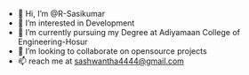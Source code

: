 - 👋 Hi, I’m @R-Sasikumar
- 👀 I’m interested in Development
- 🌱 I’m currently pursuing my Degree at Adiyamaan College of Engineering-Hosur
- 💞️ I’m looking to collaborate on opensource projects
- 📫 reach me at sashwantha4444@gmail.com

<!---
R-Sasikumar/R-Sasikumar is a ✨ special ✨ repository because its `README.md` (this file) appears on your GitHub profile.
You can click the Preview link to take a look at your changes.
--->
